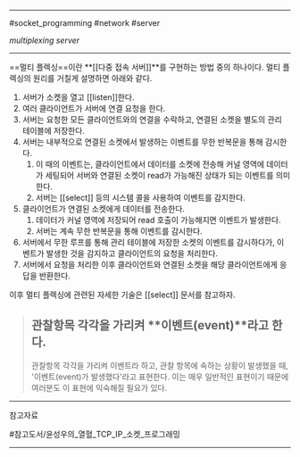 
---

#socket_programming #network #server 

*multiplexing server*

---

==멀티 플렉싱==이란 **[[다중 접속 서버]]**를 구현하는 방법 중의 하나이다.
멀티 플렉싱의 원리를 거칠게 설명하면 아래와 같다.

1. 서버가 소켓을 열고 [[listen]]한다.
2. 여러 클라이언트가 서버에 연결 요청을 한다.
3. 서버는 요청한 모든 클라이언트와의 연결을 수락하고, 연결된 소켓을 별도의 관리 테이블에 저장한다.
4. 서버는 내부적으로 연결된 소켓에서 발생하는 이벤트를 무한 반복문을 통해 감시한다.
	1. 이 때의 이벤트는, 클라이언트에서 데이터를 소켓에 전송해 커널 영역에 데이터가 세팅되어 서버와 연결된 소켓이 read가 가능해진 상태가 되는 이벤트를 의미한다.
	2. 서버는 [[select]] 등의 시스템 콜을 사용하여 이벤트를 감지한다.
5. 클라이언트가 연결된 소켓에게 데이터를 전송한다.
	1. 데이터가 커널 영역에 저장되어 read 호출이 가능해지면 이벤트가 발생한다.
	2. 서버는 계속 무한 반복문을 통해 이벤트를 감시한다.
6. 서버에서 무한 루프를 통해 관리 테이블에 저장한 소켓의 이벤트를 감시하다가, 이벤트가 발생한 것을 감지하고 클라이언트의 요청을 처리한다.
7. 서버에서 요청을 처리한 이후 클라이언트와 연결된 소켓을 해당 클라이언트에게 응답을 반환한다.

이후 멀티 플렉싱에 관련된 자세한 기술은 [[select]] 문서를 참고하자.

> ## 관찰항목 각각을 가리켜 **이벤트(event)**라고 한다.
> 관찰항목 각각을 가리켜 이벤트라 하고, 관찰 항목에 속하는 상황이 발생했을 때, '이벤트(event)가 발생했다'라고 표현한다. 이는 매우 일반적인 표현이기 때문에 여러분도 이 표현에 익숙해질 필요가 있다.

---

참고자료

#참고도서/윤성우의_열혈_TCP_IP_소켓_프로그래밍 

---
